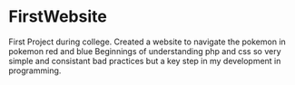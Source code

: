 # FirstWebsite
First Project during college. Created a website to navigate the pokemon in pokemon red and blue
Beginnings of understanding php and css so very simple and consistant bad practices but a key step in my development in programming.
